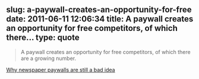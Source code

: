 slug: a-paywall-creates-an-opportunity-for-free
date: 2011-06-11 12:06:34
title: A paywall creates an opportunity for free competitors, of which there...
type: quote
---

> A paywall creates an opportunity for free competitors, of which there are a growing number.

[Why newspaper paywalls are still a bad idea](http://gigaom.com/2011/06/06/why-newspaper-paywalls-are-still-a-bad-idea/?utm_source=feedburner&utm_medium=feed&utm_campaign=Feed%3A+OmMalik+%28GigaOM%3A+Tech%29)
